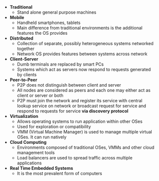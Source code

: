 * **Traditional** 
	* Stand alone general purpose machines
* **Mobile** 
	* Handheld smartphones, tablets
	* Main difference from traditional environments is the additional features the OS provides 
* **Distributed**
	* Collection of separate, possibly heterogeneous systems networked together 
	* Network OS provides features between systems across network
* **Client-Server**
	* Dumb terminals are replaced by smart PCs
	* Systems which act as servers now respond to requests generated by clients 
* **Peer-to-Peer**
	* P2P does not distinguish between client and server 
	* All nodes are considered as peers and each one may either act as client or server or both 
	* P2P must join the network and register its service with central lookup service on network or broadcast request for service and respond to requests for service **via discovery protocol**
* **Virtualization**
	* Allows operating systems to run application within other OSes 
	* Used for exploration or compatibility 
	* VMM (Virtual Machine Manager) is used to manage multiple virtual OSes. It can run natively
* **Cloud Computing**
	* Environments composed of traditional OSes, VMMs and other cloud management tools
	* Load balancers are used to spread traffic across multiple applications
* **Real Time Embedded Systems**
	* It is the most prevalent form of computers  